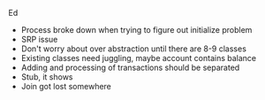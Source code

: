 Ed

- Process broke down when trying to figure out initialize problem
- SRP issue
- Don't worry about over abstraction until there are 8-9 classes
- Existing classes need juggling, maybe account contains balance
- Adding and processing of transactions should be separated
- Stub, it shows
- Join got lost somewhere
